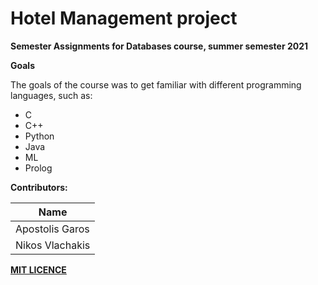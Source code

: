  # Hotel Management project

**Semester Assignments for Databases course, summer semester 2021**



**Goals**

The goals of the course was to get familiar with different programming languages, such as:
   - C
   - C++
   - Python
   - Java
   - ML
   - Prolog



**Contributors:**


| Name
| ----- 
| Apostolis Garos
| Nikos Vlachakis


**[MIT LICENCE](https://github.com/ApostolisGaros/ProgrammingLanguages2021/blob/main/LICENSE)**
